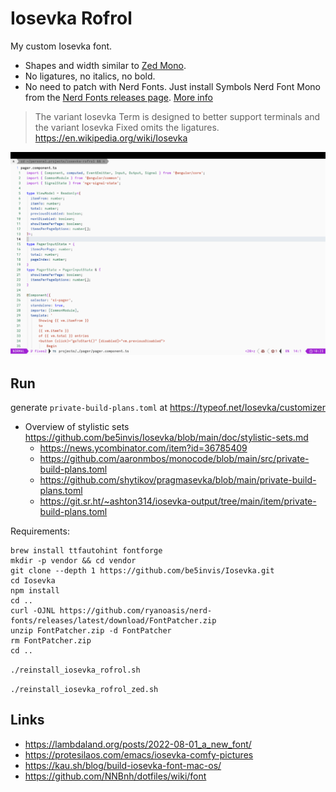 # Iosevka Rofrol

My custom Iosevka font.

- Shapes and width similar to [Zed Mono](https://github.com/zed-industries/zed-fonts).
- No ligatures, no italics, no bold.
- No need to patch with Nerd Fonts. Just install Symbols Nerd Font Mono from the [Nerd Fonts releases page](https://github.com/ryanoasis/nerd-fonts/releases). [More info](https://sw.kovidgoyal.net/kitty/faq/#kitty-is-not-able-to-use-my-favorite-font)

> The variant Iosevka Term is designed to better support terminals and the variant Iosevka Fixed omits the ligatures. <https://en.wikipedia.org/wiki/Iosevka>

![](screenshot.png)

## Run

generate `private-build-plans.toml` at <https://typeof.net/Iosevka/customizer>

- Overview of stylistic sets <https://github.com/be5invis/Iosevka/blob/main/doc/stylistic-sets.md>
  - <https://news.ycombinator.com/item?id=36785409>
  - <https://github.com/aaronmbos/monocode/blob/main/src/private-build-plans.toml>
  - <https://github.com/shytikov/pragmasevka/blob/main/private-build-plans.toml>
  - <https://git.sr.ht/~ashton314/iosevka-output/tree/main/item/private-build-plans.toml>

Requirements:

```shell
brew install ttfautohint fontforge
mkdir -p vendor && cd vendor
git clone --depth 1 https://github.com/be5invis/Iosevka.git
cd Iosevka
npm install
cd ..
curl -OJNL https://github.com/ryanoasis/nerd-fonts/releases/latest/download/FontPatcher.zip
unzip FontPatcher.zip -d FontPatcher
rm FontPatcher.zip
cd ..
```

`./reinstall_iosevka_rofrol.sh`

`./reinstall_iosevka_rofrol_zed.sh`

## Links

- <https://lambdaland.org/posts/2022-08-01_a_new_font/>
- <https://protesilaos.com/emacs/iosevka-comfy-pictures>
- <https://kau.sh/blog/build-iosevka-font-mac-os/>
- <https://github.com/NNBnh/dotfiles/wiki/font>
